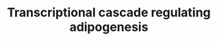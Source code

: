 ---
annotations:
- id: CL:0000136
  parent: native cell
  type: Cell Type Ontology
  value: fat cell
- id: PW:0000650
  parent: signaling pathway
  type: Pathway Ontology
  value: signaling pathway pertinent to development
authors:
- Mkutmon
- AlexanderPico
description: Peroxisome proliferator-activated receptor gamma (PPARG) lies at the
  core of the transcriptional cascade that regulates adipogenesis. The expression
  of PPARG is regulated by several pro-adipogenic (green) and anti-adipogenic (orange)
  factors. PPARG itself is activated by an as-yet-uncharacterized ligand. CCAAT-enhancer-binding
  protein alpha (C/EBPA) is regulated through a series of inhibitory protein–protein
  interactions. Some transcription-factor families have several members that participate
  in adipogenesis, such as the Krüppel-like factors (KLFs). Rosen et al. Figure 2a
last-edited: 2019-10-22
ndex: c6c68d1e-8b69-11eb-9e72-0ac135e8bacf
organisms:
- Homo sapiens
redirect_from:
- /index.php/Pathway:WP4211
- /instance/WP4211
- /instance/WP4211_r107570
revision: r107570
schema-jsonld:
- '@context': https://schema.org/
  '@id': https://wikipathways.github.io/pathways/WP4211.html
  '@type': Dataset
  creator:
    '@type': Organization
    name: WikiPathways
  description: Peroxisome proliferator-activated receptor gamma (PPARG) lies at the
    core of the transcriptional cascade that regulates adipogenesis. The expression
    of PPARG is regulated by several pro-adipogenic (green) and anti-adipogenic (orange)
    factors. PPARG itself is activated by an as-yet-uncharacterized ligand. CCAAT-enhancer-binding
    protein alpha (C/EBPA) is regulated through a series of inhibitory protein–protein
    interactions. Some transcription-factor families have several members that participate
    in adipogenesis, such as the Krüppel-like factors (KLFs). Rosen et al. Figure
    2a
  keywords:
  - CEBPA
  - CEBPB
  - CEBPD
  - CEBPG
  - DDIT3
  - EGR2
  - GATA2
  - GATA3
  - KLF15
  - KLF2
  - KLF5
  - PPARG
  - SREBF1
  license: CC0
  name: Transcriptional cascade regulating adipogenesis
seo: CreativeWork
title: Transcriptional cascade regulating adipogenesis
wpid: WP4211
---
